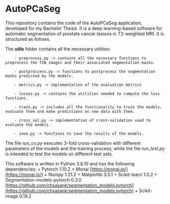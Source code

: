 # AutoPCaSeg
This repository contains the code of the AutoPCaSeg application, developed for my Bachelor Thesis. It is a deep learning-based software for automatic segmentation of prostate cancer lesions in T2-weighted MRI. It is structured as follows.

The **utils** folder contains all the necessary utilities:

		- preprocess.py -> contains all the necessary functions to preprocess the T2W images and their associated segmentation masks. 

		- postproccess.py -> functions to postprocess the segmentation masks predicted by the models.

		- metrics.py -> implementation of the evaluation metrics 

		- losses.py -> contains the utilities needed to compute the loss functions.

		- train.py -> includes all the functionality to train the models, evaluate them and make predictions on new data with them. 

		- cross_val.py -> implementation of cross-validation used to evaluate the models.

		- save.py -> functions to save the results of the models. 

The file *run_cv.py* executes 3-fold cross-validation with different parameters of the models and the training process, while the file *run_test.py* is intended to test the models on different test sets. 

This software is written in Python 3.8.10 and has the following dependencies:
	+ Pytorch 1.10.2
	+ Monai [https://monai.io/](https://monai.io/)
	+ Numpy 1.21.2 
	+ Matplotlib 3.5.1
	+ Scikit-learn 1.0.2
	+ Segmentation-models-pytorch 0.3.0 [https://github.com/chsasank/segmentation_models.pytorch](https://github.com/chsasank/segmentation_models.pytorch)
	+ Scikit-image 0.19.2